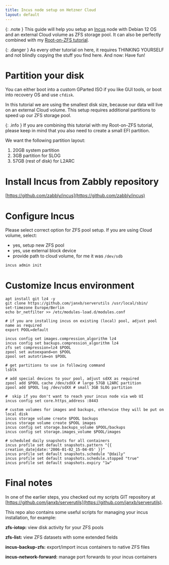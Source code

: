 ```yaml
---
title: Incus node setup on Hetzner Cloud
layout: default
---
```


{: .note }
This guide will help you setup an [Incus](https://linuxcontainers.org/incus/) node with Debian 12 OS and an external Cloud volume as ZFS storage pool. It can also be perfectly combined with my [Root-on-ZFS tutorial](hetzner-debian-root-on-zfs.html).

{: .danger }
As every other tutorial on here, it requires THINKING YOURSELF and not blindly copying the stuff you find here. And now: Have fun!

# Partition your disk
You can either boot into a custom GParted ISO if you like GUI tools, or boot into recovery OS and use `cfdisk`.

In this tutorial we are using the smallest disk size, because our data will live on an external Cloud volume. This setup requires additional partitions to speed up our ZFS storage pool.

{: .info }
If you are combining this tutorial with my Root-on-ZFS tutorial, please keep in mind that you also need to create a small EFI partition.

We want the following partition layout:
1. 20GB system partition
2. 3GB partition for SLOG
3. 57GB (rest of disk) for L2ARC

# Install Incus from Zabbly repository
[https://github.com/zabbly/incus](https://github.com/zabbly/incus)

# Configure Incus
Please select correct option for ZFS pool setup. If you are using Cloud volume, select:
- yes, setup new ZFS pool
- yes, use external block device
- provide path to cloud volume, for me it was `/dev/sdb`

```shell
incus admin init
```

# Customize Incus environment
```shell
apt install git lz4 -y
git clone https://github.com/janxb/serverutils /usr/local/sbin/
set-timezone Europe/Berlin
echo br_netfilter >> /etc/modules-load.d/modules.conf

# if you are installing incus on existing (local) pool, adjust pool name as required
export POOL=default

incus config set images.compression_algorithm lz4
incus config set backups.compression_algorithm lz4
zfs set compression=lz4 $POOL
zpool set autoexpand=on $POOL
zpool set autotrim=on $POOL

# get partitions to use in following command
lsblk

# add special devices to your pool, adjust sdXX as required
zpool add $POOL cache /dev/sdXX # large 57GB L2ARC partition
zpool add $POOL log /dev/sdXX # small 3GB SLOG partition

#  skip if you don't want to reach your incus node via web UI
incus config set core.https_address :8443

# custom volumes for images and backups, otherwise they will be put on local disk
incus storage volume create $POOL backups
incus storage volume create $POOL images
incus config set storage.backups_volume $POOL/backups
incus config set storage.images_volume $POOL/images

# scheduled daily snapshots for all containers
incus profile set default snapshots.pattern "{{ creation_date|date:'2006-01-02_15-04-05' }}"
incus profile set default snapshots.schedule "@daily"
incus profile set default snapshots.schedule.stopped "true"
incus profile set default snapshots.expiry "1w"
```

# Final notes
In one of the earlier steps, you checked out my scripts GIT repository at [https://github.com/janxb/serverutils](https://github.com/janxb/serverutils).

This repo also contains some useful scripts for managing your incus installation, for example:

**zfs-iotop:** view disk activity for your ZFS pools

**zfs-list:** view ZFS datasets with some extended fields

**incus-backup-zfs:** export/import incus containers to native ZFS files

**incus-network-forward:** manage port forwards to your incus containers